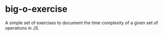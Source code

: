 # big-o-exercise
A simple set of exercises to document the time complexity of a given set of operations in JS. 
